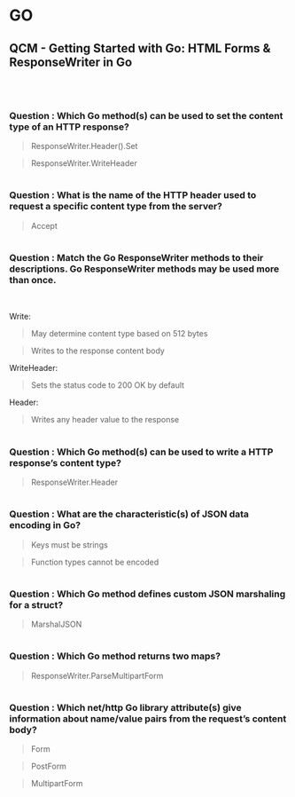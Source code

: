 # GO 

## QCM - Getting Started with Go: HTML Forms & ResponseWriter in Go
<br>
<br>


### **Question** : Which Go method(s) can be used to set the content type of an HTTP response?

> ResponseWriter.Header().Set

> ResponseWriter.WriteHeader


#
### **Question** : What is the name of the HTTP header used to request a specific content type from the server?

> Accept


#
### **Question** : Match the Go ResponseWriter methods to their descriptions. Go ResponseWriter methods may be used more than once.

<br>

Write: 
> May determine content type based on 512 bytes

> Writes to the response content body

WriteHeader:
> Sets the status code to 200 OK by default

Header: 
> Writes any header value to the response


#
### **Question** : Which Go method(s) can be used to write a HTTP response’s content type?

> ResponseWriter.Header


#
### **Question** :  What are the characteristic(s) of JSON data encoding in Go?

> Keys must be strings

> Function types cannot be encoded


#
### **Question** : Which Go method defines custom JSON marshaling for a struct?

> MarshalJSON


#
### **Question** : Which Go method returns two maps?

> ResponseWriter.ParseMultipartForm


#
### **Question** : Which net/http Go library attribute(s) give information about name/value pairs from the request’s content body?

> Form

> PostForm

> MultipartForm